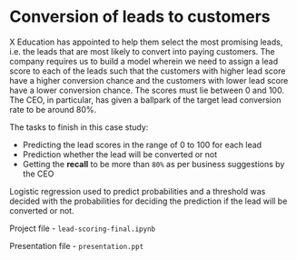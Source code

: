 # Conversion of leads to customers

X Education has appointed to help them select the most promising leads, i.e. the leads that are most likely to convert into paying customers. The company requires us to build a model wherein we need to assign a lead score to each of the leads such that the customers with higher lead score have a higher conversion chance and the customers with lower lead score have a lower conversion chance. The scores must lie between 0 and 100. The CEO, in particular, has given a ballpark of the target lead conversion rate to be around 80%.


The tasks to finish in this case study:
- Predicting the lead scores in the range of 0 to 100 for each lead
- Prediction whether the lead will be converted or not
- Getting the __recall__ to be more than `80%` as per business suggestions by the CEO

Logistic regression used to predict probabilities and a threshold was decided with the probabilities for deciding the prediction if the lead will be converted or not.

Project file - `lead-scoring-final.ipynb`

Presentation file - `presentation.ppt`

